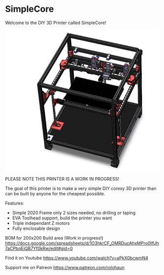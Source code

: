 # SimpleCore
Welcome to the DIY 3D Printer called SimpleCore!

![](Images/Image.png)

PLEASE NOTE THIS PRINTER IS A WORK IN PROGRESS!

The goal of this printer is to make a very simple DIY corexy 3D printer than can be built by anyone for the cheapest possible.

Features:

- Simple 2020 Frame only 2 sizes needed, no drilling or taping
- EVA Toolhead support, build the printer you want
- Triple independant Z motors
- Fully enclosable design

BOM for 200x200 Build area (Work in progress!)
https://docs.google.com/spreadsheets/d/1O3hkrCF_OMRDucAhxMPro0IfUh7aCPbqEiQB7Yf0kRw/edit#gid=0

Find it on Youtube
https://www.youtube.com/watch?v=aPkX0bcwmN4

Support me on Patreon
https://www.patreon.com/rolohaun
